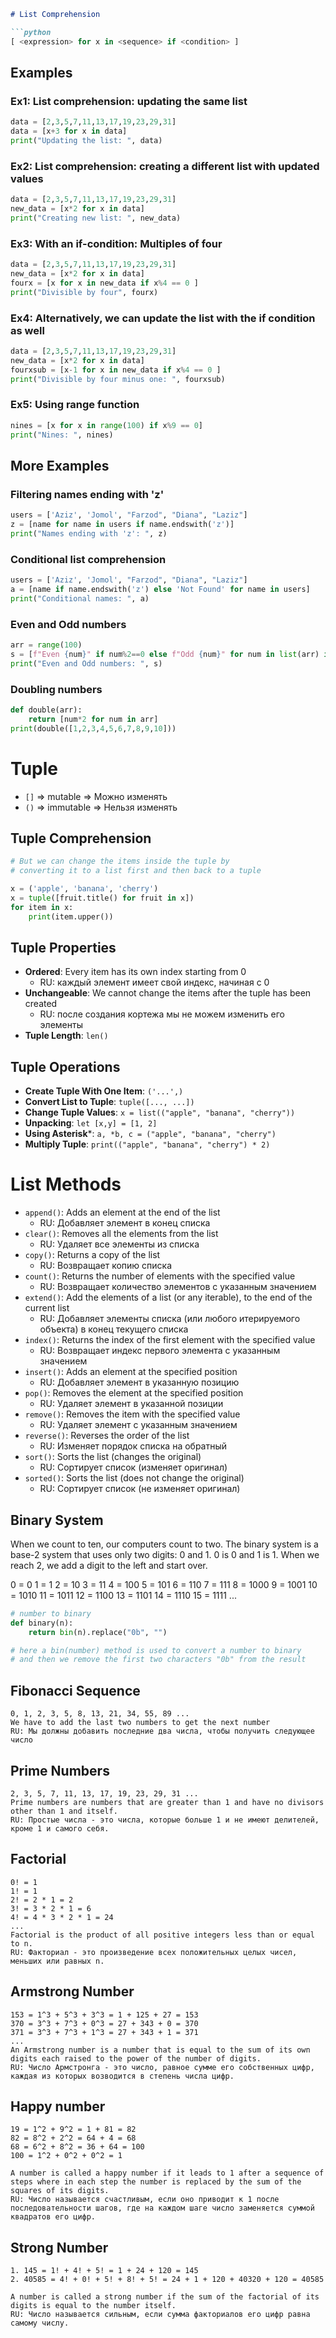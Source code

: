 ```markdown
# List Comprehension

```python
[ <expression> for x in <sequence> if <condition> ]
```

## Examples

### Ex1: List comprehension: updating the same list

```python
data = [2,3,5,7,11,13,17,19,23,29,31]
data = [x+3 for x in data]
print("Updating the list: ", data)
```

### Ex2: List comprehension: creating a different list with updated values

```python
data = [2,3,5,7,11,13,17,19,23,29,31]
new_data = [x*2 for x in data]
print("Creating new list: ", new_data)
```

### Ex3: With an if-condition: Multiples of four

```python
data = [2,3,5,7,11,13,17,19,23,29,31]
new_data = [x*2 for x in data]
fourx = [x for x in new_data if x%4 == 0 ]
print("Divisible by four", fourx)
```

### Ex4: Alternatively, we can update the list with the if condition as well

```python
data = [2,3,5,7,11,13,17,19,23,29,31]
new_data = [x*2 for x in data]
fourxsub = [x-1 for x in new_data if x%4 == 0 ]
print("Divisible by four minus one: ", fourxsub)
```

### Ex5: Using range function

```python
nines = [x for x in range(100) if x%9 == 0]
print("Nines: ", nines)
```

## More Examples

### Filtering names ending with 'z'

```python
users = ['Aziz', 'Jomol', "Farzod", "Diana", "Laziz"]
z = [name for name in users if name.endswith('z')]
print("Names ending with 'z': ", z)
```

### Conditional list comprehension

```python
users = ['Aziz', 'Jomol', "Farzod", "Diana", "Laziz"]
a = [name if name.endswith('z') else 'Not Found' for name in users]
print("Conditional names: ", a)
```

### Even and Odd numbers

```python
arr = range(100)
s = [f"Even {num}" if num%2==0 else f"Odd {num}" for num in list(arr) if num<50]
print("Even and Odd numbers: ", s)
```

### Doubling numbers

```python
def double(arr):
    return [num*2 for num in arr]
print(double([1,2,3,4,5,6,7,8,9,10]))
```


# Tuple

- `[]`  =>  mutable           =>  Можно изменять
- `()`  =>  immutable         =>  Нельзя изменять

## Tuple Comprehension

```python
# But we can change the items inside the tuple by 
# converting it to a list first and then back to a tuple

x = ('apple', 'banana', 'cherry')
x = tuple([fruit.title() for fruit in x])
for item in x:
    print(item.upper())
```

## Tuple Properties

- **Ordered**: Every item has its own index starting from 0
  - RU: каждый элемент имеет свой индекс, начиная с 0
- **Unchangeable**: We cannot change the items after the tuple has been created
  - RU: после создания кортежа мы не можем изменить его элементы
- **Tuple Length**: `len()`

## Tuple Operations

- **Create Tuple With One Item**: `('...',)`
- **Convert List to Tuple**: `tuple([..., ...])`
- **Change Tuple Values**: `x = list(("apple", "banana", "cherry"))`
- **Unpacking**: `let [x,y] = [1, 2]`
- **Using Asterisk***: `a, *b, c = ("apple", "banana", "cherry")`
- **Multiply Tuple**: `print(("apple", "banana", "cherry") * 2)`

# List Methods
- `append()`: Adds an element at the end of the list
  - RU: Добавляет элемент в конец списка
- `clear()`: Removes all the elements from the list
  - RU: Удаляет все элементы из списка
- `copy()`: Returns a copy of the list
  - RU: Возвращает копию списка
- `count()`: Returns the number of elements with the specified value
  - RU: Возвращает количество элементов с указанным значением
- `extend()`: Add the elements of a list (or any iterable), to the end of the current list
  - RU: Добавляет элементы списка (или любого итерируемого объекта) в конец текущего списка
- `index()`: Returns the index of the first element with the specified value
  - RU: Возвращает индекс первого элемента с указанным значением
- `insert()`: Adds an element at the specified position
  - RU: Добавляет элемент в указанную позицию
- `pop()`: Removes the element at the specified position
  - RU: Удаляет элемент в указанной позиции
- `remove()`: Removes the item with the specified value
  - RU: Удаляет элемент с указанным значением
- `reverse()`: Reverses the order of the list
  - RU: Изменяет порядок списка на обратный
- `sort()`: Sorts the list (changes the original)
  - RU: Сортирует список (изменяет оригинал)
- `sorted()`: Sorts the list (does not change the original)
  - RU: Сортирует список (не изменяет оригинал)




## Binary System
When we count to ten, our computers count to two. 
The binary system is a base-2 system that uses only two digits: 0 and 1. 
0 is 0 and 1 is 1. When we reach 2, we add a digit to the left and start over.

0 = 0
1 = 1
2 = 10
3 = 11
4 = 100
5 = 101
6 = 110
7 = 111
8 = 1000
9 = 1001
10 = 1010
11 = 1011
12 = 1100
13 = 1101
14 = 1110
15 = 1111
...

```python
# number to binary
def binary(n):
    return bin(n).replace("0b", "")

# here a bin(number) method is used to convert a number to binary
# and then we remove the first two characters "0b" from the result
```


## Fibonacci Sequence
```plaintext
0, 1, 2, 3, 5, 8, 13, 21, 34, 55, 89 ...
We have to add the last two numbers to get the next number
RU: Мы должны добавить последние два числа, чтобы получить следующее число
```

## Prime Numbers
```plaintext
2, 3, 5, 7, 11, 13, 17, 19, 23, 29, 31 ...
Prime numbers are numbers that are greater than 1 and have no divisors other than 1 and itself.
RU: Простые числа - это числа, которые больше 1 и не имеют делителей, кроме 1 и самого себя.
```

## Factorial
```plaintext
0! = 1
1! = 1
2! = 2 * 1 = 2
3! = 3 * 2 * 1 = 6
4! = 4 * 3 * 2 * 1 = 24
...
Factorial is the product of all positive integers less than or equal to n.
RU: Факториал - это произведение всех положительных целых чисел, меньших или равных n.
```


## Armstrong Number
```plaintext
153 = 1^3 + 5^3 + 3^3 = 1 + 125 + 27 = 153
370 = 3^3 + 7^3 + 0^3 = 27 + 343 + 0 = 370
371 = 3^3 + 7^3 + 1^3 = 27 + 343 + 1 = 371
...
An Armstrong number is a number that is equal to the sum of its own digits each raised to the power of the number of digits.
RU: Число Армстронга - это число, равное сумме его собственных цифр, каждая из которых возводится в степень числа цифр.
```

## Happy number
```plaintext
19 = 1^2 + 9^2 = 1 + 81 = 82
82 = 8^2 + 2^2 = 64 + 4 = 68
68 = 6^2 + 8^2 = 36 + 64 = 100
100 = 1^2 + 0^2 + 0^2 = 1

A number is called a happy number if it leads to 1 after a sequence of steps where in each step the number is replaced by the sum of the squares of its digits.
RU: Число называется счастливым, если оно приводит к 1 после последовательности шагов, где на каждом шаге число заменяется суммой квадратов его цифр.
```

## Strong Number
```plaintext
1. 145 = 1! + 4! + 5! = 1 + 24 + 120 = 145
2. 40585 = 4! + 0! + 5! + 8! + 5! = 24 + 1 + 120 + 40320 + 120 = 40585

A number is called a strong number if the sum of the factorial of its digits is equal to the number itself.
RU: Число называется сильным, если сумма факториалов его цифр равна самому числу.
```
